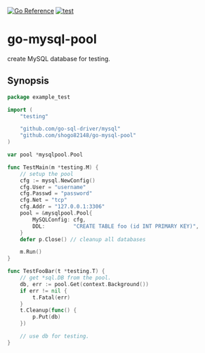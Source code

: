 [![Go Reference](https://pkg.go.dev/badge/github.com/shogo82148/go-mysql-pool.svg)](https://pkg.go.dev/github.com/shogo82148/go-mysql-pool)
[![test](https://github.com/shogo82148/go-mysql-pool/actions/workflows/test.yaml/badge.svg)](https://github.com/shogo82148/go-mysql-pool/actions/workflows/test.yaml)

# go-mysql-pool

create MySQL database for testing.

## Synopsis

```go
package example_test

import (
    "testing"

    "github.com/go-sql-driver/mysql"
    "github.com/shogo82148/go-mysql-pool"
)

var pool *mysqlpool.Pool

func TestMain(m *testing.M) {
    // setup the pool
    cfg := mysql.NewConfig()
    cfg.User = "username"
    cfg.Passwd = "password"
    cfg.Net = "tcp"
    cfg.Addr = "127.0.0.1:3306"
    pool = &mysqlpool.Pool{
        MySQLConfig: cfg,
        DDL:         "CREATE TABLE foo (id INT PRIMARY KEY)",
    }
    defer p.Close() // cleanup all databases

    m.Run()
}

func TestFooBar(t *testing.T) {
    // get *sql.DB from the pool.
    db, err := pool.Get(context.Background())
    if err != nil {
        t.Fatal(err)
    }
    t.Cleanup(func() {
        p.Put(db)
    })

    // use db for testing.
}
```
